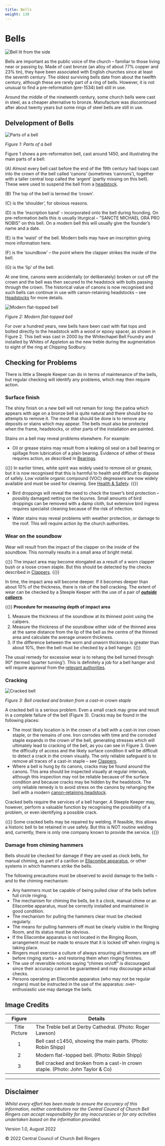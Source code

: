 ```yaml
---
title: Bells
weight: 130
---
```


# Bells

![Bell lit from the side](title-bells.jpg)

Bells are important as the public voice of the church – familiar to those living near or passing by. Made of cast bronze (an alloy of about 77% copper and 23% tin), they have been associated with English churches since at least the seventh century. The oldest surviving bells date from about the twelfth century, although these are rarely part of a ring of bells. However, it is not unusual to find a pre-reformation (pre-1534) bell still in use. 

Around the middle of the nineteenth century, some church bells were cast in steel, as a cheaper alternative to bronze. Manufacture was discontinued after about twenty years but some rings of steel bells are still in use.

## Delvelopment of Bells

![Parts of a bell](bells_fig-1.jpg)

*Figure 1: Parts of a bell*

Figure 1 shows a pre-reformation bell, cast around 1450, and illustrating the main parts of a bell:

(A) Almost every bell cast before the end of the 19th century had loops cast into the crown of the bell called ‘canons’ (sometimes ‘cannons’), together with a taller central loop called the ‘argent’ (partly missing on this bell). These were used to suspend the bell from a [headstock](../060-headstocks).

(B) The top of the bell is termed the ‘crown’.

(C) is the ‘shoulder’, for obvious reasons.

(D) is the ‘inscription band’ – incorporated onto the bell during founding. On pre-reformation bells this is usually liturgical – ”SANCTE MICHAEL ORA PRO NOBIS” on this bell. On a modern bell this will usually give the founder’s name and a date.

(E) is the ‘waist’ of the bell. Modern bells may have an inscription giving more information here.

(F) is the ‘soundbow’ – the point where the clapper strikes the inside of the bell.

(G) is the ‘lip’ of the bell.

At one time, canons were accidentally (or deliberately) broken or cut off the crown and the bell was then secured to the headstock with bolts passing through the crown. The historical value of canons is now recognised and such bells can continue in use with canon-retaining headstocks – see [Headstocks](../060-headstocks) for more details.

![Modern flat-topped bell](bells_fig-2.jpg)

*Figure 2: Modern flat-topped bell*

For over a hundred years, new bells have been cast with flat tops and bolted directly to the headstock with a wood or epoxy spacer, as shown in Figure 2. This bell was cast in 2000 by the Whitechapel Bell Foundry and installed by Whites of Appleton as the new treble during the augmentation to eight of the ring at Chipping Sodbury.

## Checking for Problems

There is little a Steeple Keeper can do in terms of maintenance of the bells, but regular checking will identify any problems, which may then require action. 

### Surface finish

The shiny finish on a new bell will not remain for long: the patina which appears with age on a bronze bell is quite natural and there should be no attempts to remove it. The most that should be done is to remove any deposits or stains which may appear. The bells must also be protected when the frame, headstocks, or other parts of the installation are painted.

Stains on a bell may reveal problems elsewhere. For example:

-  Oil or grease stains may result from a leaking oil seal on a ball bearing or spillage from lubrication of a plain bearing. Evidence of either of these requires action, as described in [Bearings](../100-bearings).

{{<hint danger>}}
In earlier times, white spirit was widely used to remove oil or grease, but it is now recognised that this is harmful to health and difficult to dispose of safely. Low volatile organic compound (VOC) degreasers are now widely available and must be used for cleaning. See [Health & Safety](../040-health-and-safety/#hazardous-materials).
{{</hint>}}

-  Bird droppings will reveal the need to check the tower’s bird protection – possibly damaged netting on the louvres. Small amounts of bird droppings can be removed with a damp cloth, but extensive bird ingress requires specialist cleaning because of the risk of infection.

-  Water stains may reveal problems with weather protection, or damage to the roof. This will require action by the church authorities.

### Wear on the soundbow

Wear will result from the impact of the clapper on the inside of the soundbow. This normally results in a small area of bright metal. 

{{<hint warning>}}
The impact area may become elongated as a result of a worn clapper bush or a loose crown staple. But this should be detected by the checks described in [Clappers](../090-clappers/#checking).
{{</hint>}}

In time, the impact area will become deeper. If it becomes deeper than about 10% of the thickness, there is risk of the bell cracking. The extent of wear can be checked by a Steeple Keeper with the use of a pair of [***outside calipers***](../170-glossary/#outside-caliper).

{{<hint info>}}
**Procedure for measuring depth of impact area**
1.	Measure the thickness of the soundbow at its thinnest point using the calipers.
2.	Measure the thickness of the soundbow either side of the thinned area at the same distance from the lip of the bell as the centre of the thinned area and calculate the average unworn thickness. 
3.	If the difference between the worn and unworn thickness is greater than about 10%, then the bell must be checked by a bell hanger. 
{{</hint>}}

The usual remedy for excessive wear is  to rehang the bell turned through 90&deg; (termed ‘quarter turning’). This is definitely a job for a bell hanger and will require approval from the [relevant authorities](../020-permissions).

### Cracking

![Cracked bell](bells_fig-3.jpg)

*Figure 3: Bell cracked and broken from a cast-in crown staple*

A cracked bell is a serious problem. Even a small crack may grow and result in a complete failure of the bell (Figure 3). Cracks may be found in the following places:

-  The most likely location is in the crown of a bell with a cast-in iron crown staple, or the remains of one. Iron corrodes with time and the corroded staple expands in the crown of the bell, generating stresses which will ultimately lead to cracking of the bell, as you can see in Figure 3. Given the difficulty of access and the likely surface condition it will be difficult to detect a crack in the crown visually. The only reliable safeguard is to remove all traces of a cast-in staple – see [Clappers](../090-clappers/#removal).
-  Where a bell is hung by its canons, cracks may be found around the canons. This area should be inspected visually at regular intervals, although this inspection may not be reliable because of the surface condition and because cracks may be hidden by the headstock. The only reliable remedy is to avoid stress on the canons by rehanging the bell with a modern [canon-retaining headstock](../060-headstocks/#metal-canon-retaining-headstocks).

Cracked bells require the services of a bell hanger. A Steeple Keeper may, however, perform a valuable function by recognising the possibility of a problem, or even identifying a possible crack.

{{<hint warning>}}
Some cracked bells may be repaired by welding. If feasible, this allows a historic bell to be retained in use safely. But this is NOT routine welding and, currently, there is only one company known to provide the service.
{{</hint>}}

### Damage from chiming hammers

Bells should be checked for damage if they are used as clock bells, for manual chiming, as part of a carillon or [Ellacombe apparatus](../170-glossary/#ellacombe-apparatus), or other systems in which hammers strike the bells.

The following precautions must be observed to avoid damage to the bells – and to the chiming mechanism:

- Any hammers must be capable of being pulled clear of the bells before full circle ringing.
- The mechanism for chiming the bells, be it a clock, manual chime or an Ellacombe apparatus, must be correctly installed and maintained in good condition.
- The mechanism for pulling the hammers clear must be checked regularly.
- The means for pulling hammers off must be clearly visible in the Ringing Room, and its status must be obvious.
- If the Ellacombe apparatus is not located in the Ringing Room, arrangement must be made to ensure that it is locked off when ringing is taking place. 
- Ringers must exercise a culture of always ensuring all hammers are off before ringing starts – and restoring them when ringing finishes.
- The use of reversible notices saying “chimes on/off” is discouraged since their accuracy cannot be guaranteed and may discourage actual checks.
- Persons operating an Ellacombe apparatus (who may not be regular ringers) must be instructed in the use of the apparatus: over-enthusiastic use may damage the bells.

## Image Credits

| Figure | Details | 
| :---: | --- | 
| Title Picture | The Treble bell at Derby Cathedral. (Photo: Roger Lawson) |
| 1 | Bell cast c1450, showing the main parts. (Photo: Robin Shipp) |
| 2 | Modern flat-topped bell. (Photo: Robin Shipp) |
| 3 | Bell cracked and broken from a cast-in crown staple. (Photo: John Taylor & Co) |


----

## Disclaimer
 
*Whilst every effort has been made to ensure the accuracy of this information, neither contributors nor the Central Council of Church Bell Ringers can accept responsibility for any inaccuracies or for any activities undertaken based on the information provided.*

Version 1.0, August 2022

© 2022 Central Council of Church Bell Ringers

